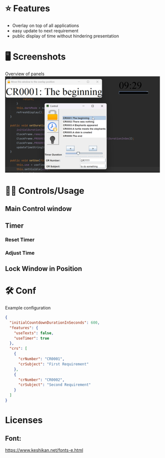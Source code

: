# ⭐ Features
* Overlay on top of all applications
* easy update to next requirement
* public display of time without hindering presentation

# 🖥️️ Screenshots
Overview of panels
![Overview](documentation/images/overview.png)

# 🧑‍💻️️ Controls/Usage
## Main Control window
## Timer
### Reset Timer
### Adjust Time
## Lock Window in Position

# 🛠️ Conf
Example configuration
```json lines
{
  "initialCountdownDurationInSeconds": 600,
  "features": {
    "useTexts": false,
    "useTimer": true
  },
  "crs": [
    {
      "crNumber": "CR0001",
      "crSubject": "First Requirement"
    },
    {
      "crNumber": "CR0002",
      "crSubject": "Second Requirement"
    }
  ]
}
```
# Licenses
## Font:
https://www.keshikan.net/fonts-e.html